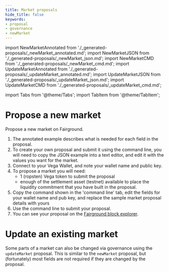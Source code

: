 ```yaml
---
title: Market proposals
hide_title: false
keywords:
- proposal
- governance
- newMarket
---
```


import NewMarketAnnotated from './_generated-proposals/_newMarket_annotated.md';
import NewMarketJSON from './_generated-proposals/_newMarket_json.md';
import NewMarketCMD from './_generated-proposals/_newMarket_cmd.md';
import UpdateMarketAnnotated from './_generated-proposals/_updateMarket_annotated.md';
import UpdateMarketJSON from './_generated-proposals/_updateMarket_json.md';
import UpdateMarketCMD from './_generated-proposals/_updateMarket_cmd.md';

import Tabs from '@theme/Tabs';
import TabItem from '@theme/TabItem';

# Propose a new market
Propose a new market on Fairground. 

1. The annotated example describes what is needed for each field in the proposal. 
2. To create your own proposal and submit it using the command line, you will need to copy the JSON example into a text editor, and edit it with the values you want for the market.
3. Connect to your Vega Wallet, and note your wallet name and public key.
4. To propose a market you will need:
   * 1 (ropsten) Vega token to submit the proposal 
   * enough of the settlement asset (testnet) available to place the liquidity commitment that you have built in the proposal.
5. Copy the command shown in the 'command line' tab, edit the fields for your wallet name and pub key, and replace the sample market proposal details with yours
6. Use the command line to submit your proposal.
7. You can see your proposal on the [Fairground block explorer](https://explorer.fairground.wtf/governance). 

<Tabs groupId="newMarket">
  <TabItem value="annotated" label="Annotated example">
    <NewMarketAnnotated />
  </TabItem>
  <TabItem value="json" label="JSON example">
    <NewMarketJSON />
  </TabItem>
  <TabItem value="cmd" label="Command line">
    <NewMarketCMD />
  </TabItem>
</Tabs>

# Update an existing market
Some parts of a market can also be changed via governance using the `updateMarket` proposal. This is similar to the `newMarket` proposal, but (fortunately) most fields are not required if they are changed by the proposal.

<Tabs groupId="updateMarket">
  <TabItem value="annotated" label="Annotated example">
    <UpdateMarketAnnotated />
  </TabItem>
  <TabItem value="json" label="JSON example">
    <UpdateMarketJSON />
  </TabItem>
  <TabItem value="cmd" label="Command line">
    <UpdateMarketCMD />
  </TabItem>
</Tabs>

